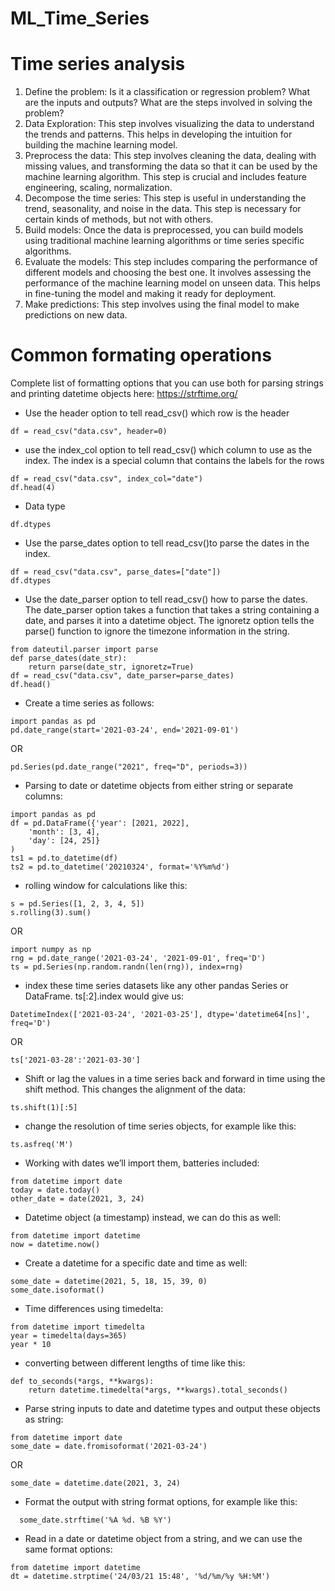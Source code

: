 # ML_Time_Series

# Time series analysis

1. Define the problem: Is it a classification or regression problem? What are the inputs and outputs? What are the steps involved in solving the problem?
2. Data Exploration: This step involves visualizing the data to understand the trends and patterns. This helps in developing the intuition for building the machine learning model.
3. Preprocess the data: This step involves cleaning the data, dealing with missing values, and transforming the data so that it can be used by the machine learning algorithm. This step is crucial and includes feature engineering, scaling, normalization.
4. Decompose the time series: This step is useful in understanding the trend, seasonality, and noise in the data. This step is necessary for certain kinds of methods, but not with others.
5. Build models: Once the data is preprocessed, you can build models using traditional machine learning algorithms or time series specific algorithms.
6. Evaluate the models: This step includes comparing the performance of different models and choosing the best one. It involves assessing the performance of the machine learning model on unseen data. This helps in fine-tuning the model and making it ready for deployment.
7. Make predictions: This step involves using the final model to make predictions on new data.

# Common formating operations  

Complete list of formatting options that you can use both for parsing strings and printing datetime objects here: https://strftime.org/  

* Use the header option to tell read_csv() which row is the header
```
df = read_csv("data.csv", header=0)
```
* use the index_col option to tell read_csv() which column to use as the index. The index is a special column that contains the labels for the rows
```
df = read_csv("data.csv", index_col="date")
df.head(4)
```
* Data type
```
df.dtypes
```
* Use the parse_dates option to tell read_csv()to parse the dates in the index.
```
df = read_csv("data.csv", parse_dates=["date"])
df.dtypes
```
* Use the date_parser option to tell read_csv() how to parse the dates.
The date_parser option takes a function that takes a string containing a date, and parses it into a datetime object. The ignoretz option tells the parse() function to ignore the timezone information in the string.
```
from dateutil.parser import parse
def parse_dates(date_str):
    return parse(date_str, ignoretz=True)
df = read_csv("data.csv", date_parser=parse_dates)
df.head()
```
* Create a time series as follows:
```
import pandas as pd
pd.date_range(start='2021-03-24', end='2021-09-01')
```
OR
```
pd.Series(pd.date_range("2021", freq="D", periods=3))
```
* Parsing to date or datetime objects from either string or separate columns:
```
import pandas as pd
df = pd.DataFrame({'year': [2021, 2022],
    'month': [3, 4],
    'day': [24, 25]}
)
ts1 = pd.to_datetime(df)
ts2 = pd.to_datetime('20210324', format='%Y%m%d')
```
* rolling window for calculations like this:
```
s = pd.Series([1, 2, 3, 4, 5])
s.rolling(3).sum()
```
OR
```
import numpy as np 
rng = pd.date_range('2021-03-24', '2021-09-01', freq='D')
ts = pd.Series(np.random.randn(len(rng)), index=rng)
```
* index these time series datasets like any other pandas Series or DataFrame. ts[:2].index would give us:
```
DatetimeIndex(['2021-03-24', '2021-03-25'], dtype='datetime64[ns]', freq='D')
```
OR
```
ts['2021-03-28':'2021-03-30']
```
* Shift or lag the values in a time series back and forward in time using the shift method. This changes the alignment of the data:
```
ts.shift(1)[:5]
```
* change the resolution of time series objects, for example like this:
```
ts.asfreq('M')
```
* Working with dates we’ll import them, batteries included:
```
from datetime import date
today = date.today()
other_date = date(2021, 3, 24)
```
* Datetime object (a timestamp) instead, we can do this as well:
```
from datetime import datetime
now = datetime.now()
```
* Create a datetime for a specific date and time as well:
```
some_date = datetime(2021, 5, 18, 15, 39, 0)
some_date.isoformat()
```
* Time differences using timedelta:
```
from datetime import timedelta 
year = timedelta(days=365)
year * 10
```
* converting between different lengths of time like this:
```
def to_seconds(*args, **kwargs):
    return datetime.timedelta(*args, **kwargs).total_seconds()
```
* Parse string inputs to date and datetime types and output these objects as string:
```
from datetime import date
some_date = date.fromisoformat('2021-03-24')
```
OR
```
some_date = datetime.date(2021, 3, 24)
```
* Format the output with string format options, for example like this:
```
  some_date.strftime('%A %d. %B %Y')
```
* Read in a date or datetime object from a string, and we can use the same format options:
```
from datetime import datetime
dt = datetime.strptime('24/03/21 15:48', '%d/%m/%y %H:%M')
```





